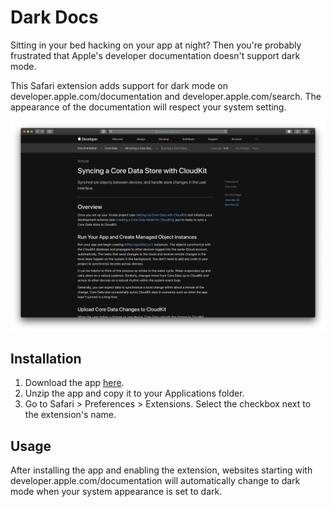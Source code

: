 # Dark Docs

Sitting in your bed hacking on your app at night? Then you're probably frustrated that Apple's developer documentation doesn't support dark mode.

This Safari extension adds support for dark mode on developer.apple.com/documentation and developer.apple.com/search. The appearance of the documentation will respect your system setting.

![](https://raw.githubusercontent.com/simonbs/darkdocs/master/screenshot.png)

## Installation

1. Download the app [here](https://github.com/simonbs/darkdocs/releases).
2. Unzip the app and copy it to your Applications folder.
3. Go to Safari > Preferences > Extensions. Select the checkbox next to the extension's name.

## Usage

After installing the app and enabling the extension, websites starting with developer.apple.com/documentation will automatically change to dark mode when your system appearance is set to dark.
